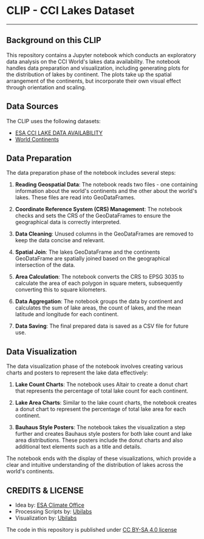 # CLIP - CCI Lakes Dataset
<hr>

## Background on this CLIP
This repository contains a Jupyter notebook which conducts an exploratory data analysis on the CCI World's lakes data availability. The notebook handles data preparation and visualization, including generating plots for the distribution of lakes by continent. The plots take up the spatial arrangement of the continents, but incorporate their own visual effect through orientation and scaling.

## Data Sources
The CLIP uses the following datasets:
- [ESA CCI LAKE DATA AVAILABILITY](https://climate.esa.int/documents/1704/lakes_cci_v2.0.2_data_availability_shp.zip)
- [World Continents](https://hub.arcgis.com/datasets/esri::world-continents/explore?location=-0.937843%2C-0.000006%2C2.64)

## Data Preparation

The data preparation phase of the notebook includes several steps:

1. **Reading Geospatial Data**: The notebook reads two files - one containing information about the world's continents and the other about the world's lakes. These files are read into GeoDataFrames.

2. **Coordinate Reference System (CRS) Management**: The notebook checks and sets the CRS of the GeoDataFrames to ensure the geographical data is correctly interpreted.

3. **Data Cleaning**: Unused columns in the GeoDataFrames are removed to keep the data concise and relevant.

4. **Spatial Join**: The lakes GeoDataFrame and the continents GeoDataFrame are spatially joined based on the geographical intersection of the data.

5. **Area Calculation**: The notebook converts the CRS to EPSG 3035 to calculate the area of each polygon in square meters, subsequently converting this to square kilometers.

6. **Data Aggregation**: The notebook groups the data by continent and calculates the sum of lake areas, the count of lakes, and the mean latitude and longitude for each continent.

7. **Data Saving**: The final prepared data is saved as a CSV file for future use.

## Data Visualization

The data visualization phase of the notebook involves creating various charts and posters to represent the lake data effectively:

1. **Lake Count Charts**: The notebook uses Altair to create a donut chart that represents the percentage of total lake count for each continent.

2. **Lake Area Charts**: Similar to the lake count charts, the notebook creates a donut chart to represent the percentage of total lake area for each continent.

3. **Bauhaus Style Posters**: The notebook takes the visualization a step further and creates Bauhaus style posters for both lake count and lake area distributions. These posters include the donut charts and also additional text elements such as a title and details.

The notebook ends with the display of these visualizations, which provide a clear and intuitive understanding of the distribution of lakes across the world's continents.

## CREDITS & LICENSE
- Idea by: [ESA Climate Office](https://climate.esa.int/)
- Processing Scripts by: [Ubilabs](https://www.ubilabs.com/)
- Visualization by: [Ubilabs](https://www.ubilabs.com/)

The code in this repository is published under [CC BY-SA 4.0 license](https://creativecommons.org/licenses/by-sa/4.0/)
